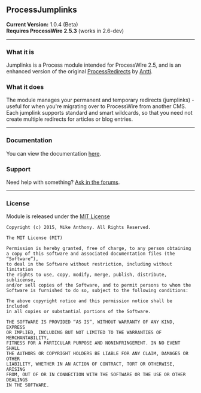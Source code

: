 ## ProcessJumplinks

**Current Version:** 1.0.4 (Beta)<br>
**Requires ProcessWire 2.5.3** (works in 2.6-dev)

---

### What it is

Jumplinks is a Process module intended for ProcessWire 2.5, and is an enhanced version of the original [ProcessRedirects](https://processwire.com/talk/topic/148-release-redirects/) by [Antti](https://twitter.com/apeisa).

### What it does

The module manages your permanent and temporary redirects (jumplinks) - useful for when you're migrating over to ProcessWire from another CMS. Each jumplink supports standard and smart wildcards, so that you need not create multiple redirects for articles or blog entries.

---

### Documentation

You can view the documentation [here](https://github.com/mike-anthony/ProcessJumplinks/wiki).

### Support

Need help with something? [Ask in the forums](https://processwire.com/talk/topic/8697-module-jumplinks/).

---

### License

Module is released under the [MIT License](http://mikeanthony.mit-license.org/)

```
Copyright (c) 2015, Mike Anthony. All Rights Reserved.

The MIT License (MIT)

Permission is hereby granted, free of charge, to any person obtaining
a copy of this software and associated documentation files (the “Software”),
to deal in the Software without restriction, including without limitation
the rights to use, copy, modify, merge, publish, distribute, sublicense,
and/or sell copies of the Software, and to permit persons to whom the
Software is furnished to do so, subject to the following conditions:

The above copyright notice and this permission notice shall be included
in all copies or substantial portions of the Software.

THE SOFTWARE IS PROVIDED “AS IS”, WITHOUT WARRANTY OF ANY KIND, EXPRESS
OR IMPLIED, INCLUDING BUT NOT LIMITED TO THE WARRANTIES OF MERCHANTABILITY,
FITNESS FOR A PARTICULAR PURPOSE AND NONINFRINGEMENT. IN NO EVENT SHALL
THE AUTHORS OR COPYRIGHT HOLDERS BE LIABLE FOR ANY CLAIM, DAMAGES OR OTHER
LIABILITY, WHETHER IN AN ACTION OF CONTRACT, TORT OR OTHERWISE, ARISING
FROM, OUT OF OR IN CONNECTION WITH THE SOFTWARE OR THE USE OR OTHER DEALINGS
IN THE SOFTWARE.
```